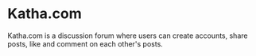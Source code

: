 # Katha.com
Katha.com is a discussion forum where users can create accounts, share posts, like and comment on each other's posts.
